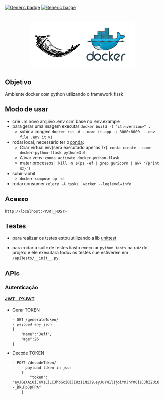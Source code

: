 <div>

[![Generic badge](https://img.shields.io/badge/flask-2.0.2-<COLOR>.svg)](https://shields.io/)
[![Generic badge](https://img.shields.io/badge/python-3.06-<COLOR>.svg)](https://shields.io/)

</div>
<h1 align="center">
  <img alt="mysqlDocker" title="" src="./static/image.png"/>
</h1>
<h2>
    <b>Objetivo</b>
</h2> 
Ambiente docker com python utilizando o framework flask
<h2>
    <b>Modo de usar</b>    
</h2> 

- crie um novo arquivo .env com base no .env.example
- para gerar uma imagem executar `docker build -t "it:<version>" .`
    -  subir a imagem `docker run -d --name it-app -p 8000:8000  --env-file .env it:v1`
- rodar local, necessário ter o <a href="https://docs.conda.io/projects/conda/en/latest/user-guide/install/linux.html">conda</a>:
    - Criar virtual env(será executado apenas 1x): `conda create --name docker-python-flask python=3.6`
    - Ativar venv: `conda activate docker-python-flask`
    - matar processos: ` kill -9 $(ps -ef | grep gunicorn | awk '{print $2}')`
- subir rabbit
    -  `docker-compose up -d` 
- rodar consumer  `celery -A tasks  worker --loglevel=info`
    
<h2>
    <b>Acesso</b>    
</h2> 

`http://localhost:<PORT_HOST>`

<h2>
    Testes
</h2>

- para realizar os testes estou utilizando a lib <a href="https://docs.python.org/3/library/unittest.html">unittest</a>

- para rodar a suite de testes basta executar `python tests` na raiz do projeto e ele executara todos os testes que estiverem em `/apiTests/__init__.py` 

<h2>
    APIs
</h2>

### Autenticação

<div>

#### <a href="https://pyjwt.readthedocs.io/en/stable/"> JWT - PYJWT</a>
- Gerar TOKEN
    
    ```
    - GET /generateToken/
    - payload any json
    {
	    "name":"Jeff",
	    "age":26
    }

    ``` 
- Decode TOKEN
    ```
    - POST /decodeToken/
        - payload token in json
        {
            "token": "eyJ0eXAiOiJKV1QiLCJhbGciOiJIUzI1NiJ9.eyJuYW1lIjoiYnJhYm8iLCJhZ2UiOjI1fQ.DQu6nPdEmJhxrCAIFX8qzMajBzP40i--_BkLPpJpFPA"
        }

    ```
<div>
